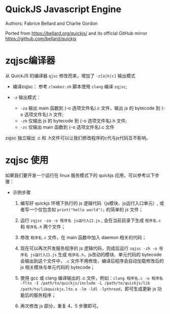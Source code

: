 
# QuickJS Javascript Engine 

Authors: Fabrice Bellard and Charlie Gordon

Ported from https://bellard.org/quickjs/ and its official GitHub mirror https://github.com/bellard/quickjs

# zqjsc编译器

从 QuickJS 的编译器 `qjsc` 修改而来，增加了 `-z[a|h|c]` 输出模式

* 编译zqjsc：
    参考 `clmakez.sh` 脚本使用 `clang` 编译 `zqjsc`;

* `-z` 输出模式：
    * `-za` 输出 main 函数到 (-o 选项文件名).c 文件，输出 js 的 bytecode 到 (-o 选项文件名).h 文件;
    * `-zh` 仅输出 js 的 bytecode 到 (-o 选项文件名).h 文件;
    * `-zc` 仅输出 main 函数到 (-o 选项文件名).c 文件

zqjsc 独立输出 .c 和 .h文件可以让我们修改程序的c代与js代码互不影响。

# zqjsc 使用

如果我们要开发一个运行在 linux 服务模式下的 quickjs 应用，可以参考以下步骤：

* 示例步骤
    1. 编写好 quickjs 环境下执行的 js 逻辑代码（js模块、js运行入口单元）, 或者写一个仅包含如 `print("hello world");` 的简单的 js 文件；
 
    2. 运行 `zqjsc -za -o 程序名 js运行入口.js` , 会在当前目录下生成 `程序名.c` 和 `程序名.h` 两个文件；
    
    3. 修改 `程序名.c` 文件，在 main 函数中加入 daemon 相关的代码；
    
    4. 现在可以再次开发服务程序的 js 逻辑代码，完成后运行 `zqjsc -zh -o 程序名 js运行入口.js` 生成 `程序名.h`，js改动的模块、单元代码的 bytecode 会输出到这个文件中，`.c` 文件不用修改，编译后程序会自动加载修改后的 js 相关模块与单元代码的 bytecode；
    
    5. 使用 gcc 或 clang 编译输出的 .c 文件，例如：`clang 程序名.c -o 程序名 -flto -I /path/to/quickjs/include -L /path/to/quickjs/lib /path/to/libquickjs.lto.a -lm -ldl -lpthread`，即可生成更新 js 功能后的服务程序；
    
    6. 再次修改 js 部分，重复 4、5 步骤即可。
